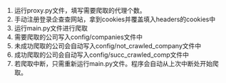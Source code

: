 1. 运行proxy.py文件，填写需要爬取的代理个数。
2. 手动注册登录企查查网站，拿到cookies并覆盖填入headers的cookies中
3. 运行main.py文件进行爬取
4. 需要爬取的公司写入config/companies文件中
5. 未成功爬取的公司会自动写入config/not_crawled_company文件中
6. 成功爬取的公司会自动写入config/succ_crawled_comp文件中
7. 若爬取中断，只需重新运行main.py文件。程序会自动从上次中断处开始爬取。
